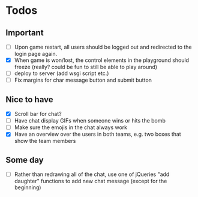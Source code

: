 # Todos

## Important

* [ ] Upon game restart, all users should be logged out and redirected to the login page again. 
* [x] When game is won/lost, the control elements in the playground should freeze (really? could be fun to still be able to play around)
* [ ] deploy to server (add wsgi script etc.)
* [ ] Fix margins for char message button and submit button

## Nice to have

* [x] Scroll bar for chat?
* [ ] Have chat display GIFs when someone wins or hits the bomb
* [ ] Make sure the emojis in the chat always work
* [x] Have an overview over the users in both teams, e.g. two boxes that show the team members

## Some day

* [ ] Rather than redrawing all of the chat, use one of jQueries "add daughter" functions to add new chat message (except for the beginning)

